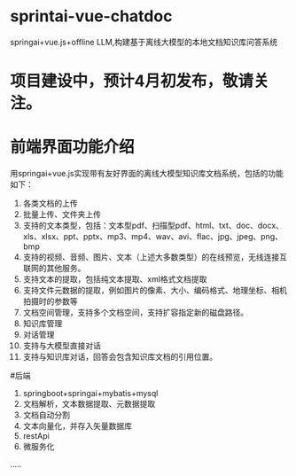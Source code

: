 # sprintai-vue-chatdoc
springai+vue.js+offline LLM,构建基于离线大模型的本地文档知识库问答系统

# 项目建设中，预计4月初发布，敬请关注。

# 前端界面功能介绍
用springai+vue.js实现带有友好界面的离线大模型知识库文档系统，包括的功能如下：
1. 各类文档的上传
2. 批量上传、文件夹上传
3. 支持的文本类型，包括：文本型pdf、扫描型pdf、html、txt、doc、docx、xls、xlsx、ppt、pptx、mp3、mp4、wav、avi、flac、jpg、jpeg、png、bmp
4. 支持的视频、音频、图片、文本（上述大多数类型）的在线预览，无线连接互联网的其他服务。
5. 支持文本的提取，包括纯文本提取、xml格式文档提取
6. 支持文件元数据的提取，例如图片的像素、大小、编码格式、地理坐标、相机拍摄时的参数等
7. 文档空间管理，支持多个文档空间，支持扩容指定新的磁盘路径。
8. 知识库管理
9. 对话管理
10. 支持与大模型直接对话
11. 支持与知识库对话，回答会包含知识库文档的引用位置。

#后端
1. springboot+springai+mybatis+mysql
2. 文档解析，文本数据提取、元数据提取
3. 文档自动分割
4. 文本向量化，并存入矢量数据库
5. restApi
6. 微服务化

.....
